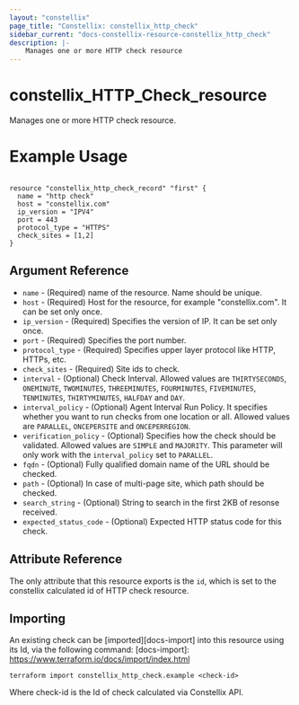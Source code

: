 ```yaml
---
layout: "constellix"
page_title: "Constellix: constellix_http_check"
sidebar_current: "docs-constellix-resource-constellix_http_check"
description: |-
    Manages one or more HTTP check resource
---
```

# constellix_HTTP_Check_resource #
Manages one or more HTTP check resource.

# Example Usage #
```hcl
        
resource "constellix_http_check_record" "first" {
  name = "http check"
  host = "constellix.com"
  ip_version = "IPV4"
  port = 443
  protocol_type = "HTTPS"
  check_sites = [1,2]
}

```

## Argument Reference ##
* `name` - (Required) name of the resource. Name should be unique.
* `host` - (Required) Host for the resource, for example "constellix.com". It can be set only once.
* `ip_version` - (Required) Specifies the version of IP. It can be set only once.
* `port` - (Required) Specifies the port number.
* `protocol_type` - (Required) Specifies upper layer protocol like HTTP, HTTPs, etc.
* `check_sites` - (Required) Site ids to check.
* `interval` - (Optional) Check Interval. Allowed values are `THIRTYSECONDS`, `ONEMINUTE`, `TWOMINUTES`, `THREEMINUTES`, `FOURMINUTES`, `FIVEMINUTES`, `TENMINUTES`, `THIRTYMINUTES`, `HALFDAY` and `DAY`.
* `interval_policy` - (Optional) Agent Interval Run Policy. It specifies whether you want to run checks from one location or all. Allowed values are `PARALLEL`, `ONCEPERSITE` and `ONCEPERREGION`.
* `verification_policy` - (Optional) Specifies how the check should be validated. Allowed values are `SIMPLE` and `MAJORITY`. This parameter will only work with the `interval_policy` set to `PARALLEL`.
* `fqdn` - (Optional) Fully qualified domain name of the URL should be checked.
* `path` - (Optional) In case of multi-page site, which path should be checked.
* `search_string` - (Optional) String to search in the first 2KB of resonse received.
* `expected_status_code` - (Optional) Expected HTTP status code for this check.

## Attribute Reference ##
The only attribute that this resource exports is the `id`, which is set to the constellix calculated id of HTTP check resource.

## Importing ##

An existing check can be [imported][docs-import] into this resource using its Id, via the following command:
[docs-import]: https://www.terraform.io/docs/import/index.html


```
terraform import constellix_http_check.example <check-id>
```

Where check-id is the Id of check calculated via Constellix API.
